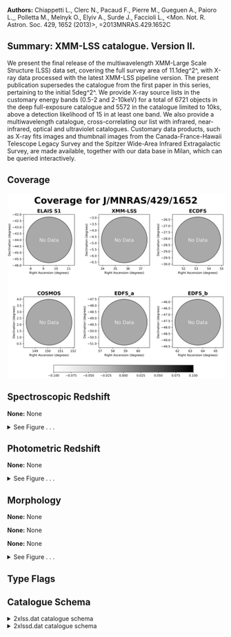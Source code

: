 

**Authors:** Chiappetti L., Clerc N., Pacaud F., Pierre M., Gueguen A., Paioro L.,, Polletta M., Melnyk O., Elyiv A., Surde J., Faccioli L., <Mon. Not. R. Astron. Soc. 429, 1652 (2013)>, =2013MNRAS.429.1652C

## Summary: XMM-LSS catalogue. Version II.

We present the final release of the multiwavelength XMM-Large Scale Structure (LSS) data set, covering the full survey area of 11.1deg^2^, with X-ray data processed with the latest XMM-LSS pipeline version. The present publication supersedes the catalogue from the first paper in this series, pertaining to the initial 5deg^2^. We provide X-ray source lists in the customary energy bands (0.5-2 and 2-10keV) for a total of 6721 objects in the deep full-exposure catalogue and 5572 in the catalogue limited to 10ks, above a detection likelihood of 15 in at least one band. We also provide a multiwavelength catalogue, cross-correlating our list with infrared, near-infrared, optical and ultraviolet catalogues. Customary data products, such as X-ray fits images and thumbnail images from the Canada-France-Hawaii Telescope Legacy Survey and the Spitzer Wide-Area Infrared Extragalactic Survey, are made available, together with our data base in Milan, which can be queried interactively.

## Coverage 

 

 
![](https://github.com/joshgithubbin/Sherlock-DDF/blob/main/pages/J_MNRAS_429_1652/im/coverage.png?raw=true)

## Spectroscopic Redshift 



**None:** None 




<details><summary>See Figure . . .</summary>

![](https://github.com/joshgithubbin/Sherlock-DDF/blob/main/pages/J_MNRAS_429_1652/im/ZSP.png?raw=true)

</details>

## Photometric Redshift 



**None:** None 




<details><summary>See Figure . . .</summary>

![](https://github.com/joshgithubbin/Sherlock-DDF/blob/main/pages/J_MNRAS_429_1652/im//ZPH.png?raw=true)

</details>

## Morphology 



**None:** None 

**None:** None 

**None:** None 




<details><summary>See Figure . . .</summary>

![](https://github.com/joshgithubbin/Sherlock-DDF/blob/main/pages/J_MNRAS_429_1652/im//morphology.png?raw=true)

</details>
                      
## Type Flags 





## Catalogue Schema 



<details>
<summary>2xlss.dat catalogue schema</summary>

| Bytes   | Format   | Units   | Label     | Explanations                                                 |
|:--------|:---------|:--------|:----------|:-------------------------------------------------------------|
| 1-  5   | I5       | ---     | Xseq      | Internal sequence identifier (G1)                            |
| 7- 11   | A5       | ---     | ---       | [2XLSS]                                                      |
| 13- 29  | A17      | ---     | 2XLSS     | catalog name of the object (Xcatname) (G2)                   |
| 32- 39  | F8.5     | deg     | XRAdeg    | Right ascension (J2000)                                      |
| 41- 48  | F8.5     | deg     | XDEdeg    | Declination (J2000)                                          |
| 50- 54  | I5       | ---     | Bseq      | ? Identifier in 0.5-2keV band (G3)                           |
| 56- 61  | A6       | ---     | ---       | [2XLSSB]                                                     |
| 63- 78  | A16      | ---     | 2XLSSB    | Alternate name in 0.5-2keV band (Bcatname)                   |
| 80      | I1       | ---     | Bc1c2     | [0/2]? extended source class (G4)                            |
| 82- 87  | F6.2     | arcsec  | Bcorerad  | ? core radius for extended sources (G5)                      |
| 89-100  | F12.5    | ---     | Bextlike  | ? 0.5-2keV extension likelihood                              |
| 102-113 | F12.5    | ---     | Bdetlike  | ? 0.5-2keV detection likelihood                              |
| 115-119 | F5.2     | arcmin  | Boffaxis  | ? 0.5-2keV off-axis angle                                    |
| 121-128 | F8.5     | deg     | BRAdeg    | ? 0.5-2keV Right ascension (J2000) (G6)                      |
| 130-137 | F8.5     | deg     | BDEdeg    | ? 0.5-2keV Declination (J2000) (G6)                          |
| 139-141 | F3.1     | arcsec  | Bposerr   | ? Position error in 0.5-2keV band (G7)                       |
| 143-149 | F7.4     | ct/s    | Bratemos  | ? 0.5-2keV MOS count rate                                    |
| 151-157 | F7.4     | ct/s    | Bratepn   | ? 0.5-2keV pn  count rate                                    |
| 159-163 | F5.1     | aW/m2   | Bflux     | ? Flux in 0.5-2keV band (expressed in 10^-15^erg/cm2/s) (G8) |
| 165     | I1       | ---     | f_Bflux   | [0/2]? Flux difference flag (Bfluxflag) (G9)                 |
| 167-171 | I5       | ---     | CDseq     | ? Identifier in 2-10keV band (G10)                           |
| 173-179 | A7       | ---     | ---       | [2XLSSCD]                                                    |
| 181-196 | A16      | ---     | 2XLSSCD   | ? alternate name in 2-10keV band (CDcatname)                 |
| 198-203 | F6.2     | arcsec  | CDcorerad | ? Core radius for extended sources (G5)                      |
| 205-216 | F12.5    | ---     | CDextlike | ? extension likelihood                                       |
| 218-229 | F12.5    | ---     | CDdetlike | ? detection likelihood                                       |
| 231-235 | F5.2     | arcmin  | CDoffaxis | ? off-axis angle                                             |
| 237-244 | F8.5     | deg     | CDRAdeg   | ? Right ascension (J2000) (G6)                               |
| 246-253 | F8.5     | deg     | CDDEdeg   | ? Declination (J2000) (G6)                                   |
| 255-257 | F3.1     | arcsec  | CDposerr  | ? Position error in 2-10keV band (G7)                        |
| 259-265 | F7.4     | ct/s    | CDratemos | ? 2-10keV MOS count rate                                     |
| 267-273 | F7.4     | ct/s    | CDratepn  | ? 2-10keV pn  count rate                                     |
| 275-280 | F6.1     | aW/m2   | CDflux    | ? Flux in 2-10keV band (expressed in 10^-15^erg/cm2/s) (G8)  |
| 282     | I1       | ---     | f_CDflux  | [0/2]? Flux difference flag (CDfluxflag) (G9)                |
| 284-288 | I5       | ---     | Xlss1     | [0/13118] Pointer to version I XLSS (G11)                    |
| 290-294 | I5       | ---     | Xdeep     | Pointer to deep 2XLSSd catalog (G12)                         |
</details>

<details>
<summary>2xlssd.dat catalogue schema</summary>

| Bytes   | Format   | Units   | Label     | Explanations                                                 |
|:--------|:---------|:--------|:----------|:-------------------------------------------------------------|
| 1-  5   | I5       | ---     | Xseq      | Internal sequence identifier (G1)                            |
| 7- 12   | A6       | ---     | ---       | [2XLSSd]                                                     |
| 14- 30  | A17      | ---     | 2XLSSd    | Catalog name of the object (Xcatname) (G2)                   |
| 32- 39  | F8.5     | deg     | XRAdeg    | Right ascension (J2000)                                      |
| 41- 48  | F8.5     | deg     | XDEdeg    | Declination (J2000)                                          |
| 50- 54  | I5       | ---     | Bseq      | ? Identifier in 0.5-2keV band (G3)                           |
| 56- 61  | A6       | ---     | ---       | [2XLSSB]                                                     |
| 63- 78  | A16      | ---     | 2XLSSB    | Alternate name in 0.5-2keV band (Bcatname)                   |
| 80      | I1       | ---     | Bc1c2     | [0/2]? extended source class (G4)                            |
| 82- 87  | F6.2     | arcsec  | Bcorerad  | ? core radius for extended sources (G5)                      |
| 89-100  | F12.5    | ---     | Bextlike  | ? 0.5-2keV extension likelihood                              |
| 102-113 | F12.5    | ---     | Bdetlike  | ? 0.5-2keV detection likelihood                              |
| 115-119 | F5.2     | arcmin  | Boffaxis  | ? 0.5-2keV off-axis angle                                    |
| 121-128 | F8.5     | deg     | BRAdeg    | ? 0.5-2keV Right ascension (J2000) (G6)                      |
| 130-137 | F8.5     | deg     | BDEdeg    | ? 0.5-2keV Declination (J2000) (G6)                          |
| 139-141 | F3.1     | arcsec  | Bposerr   | ? Position error in 0.5-2keV band (G7)                       |
| 143-149 | F7.4     | ct/s    | Bratemos  | ? 0.5-2keV MOS count rate                                    |
| 151-157 | F7.4     | ct/s    | Bratepn   | ? 0.5-2keV pn  count rate                                    |
| 159-163 | F5.1     | aW/m2   | Bflux     | ? Flux in 0.5-2keV band (expressed in 10^-15^erg/cm2/s) (G8) |
| 165     | I1       | ---     | f_Bflux   | [0/2]? Flux difference flag (Bfluxflag) (G9)                 |
| 167-171 | I5       | ---     | CDseq     | ? Identifier in 2-10keV band (G10)                           |
| 173-179 | A7       | ---     | ---       | [2XLSSCD]                                                    |
| 181-196 | A16      | ---     | 2XLSSCD   | ? alternate name in 2-10keV band (CDcatname)                 |
| 198-203 | F6.2     | arcsec  | CDcorerad | ? Core radius for extended sources (G5)                      |
| 205-216 | F12.5    | ---     | CDextlike | ? extension likelihood                                       |
| 218-229 | F12.5    | ---     | CDdetlike | ? detection likelihood                                       |
| 231-235 | F5.2     | arcmin  | CDoffaxis | ? off-axis angle                                             |
| 237-244 | F8.5     | deg     | CDRAdeg   | ? Right ascension (J2000) (G6)                               |
| 246-253 | F8.5     | deg     | CDDEdeg   | ? Declination (J2000) (G6)                                   |
| 255-257 | F3.1     | arcsec  | CDposerr  | ? Position error in 2-10keV band (G7)                        |
| 259-265 | F7.4     | ct/s    | CDratemos | ? 2-10keV MOS count rate                                     |
| 267-273 | F7.4     | ct/s    | CDratepn  | ? 2-10keV pn  count rate                                     |
| 275-280 | F6.1     | aW/m2   | CDflux    | ? Flux in 2-10keV band (expressed in 10^-15^erg/cm2/s) (G8)  |
| 282     | I1       | ---     | f_CDflux  | [0/2]? Flux difference flag (CDfluxflag) (G9)                |
| 284-288 | I5       | ---     | Xlss1     | [0/13118] Pointer to version I XLSS (G11)                    |
</details>

        
        